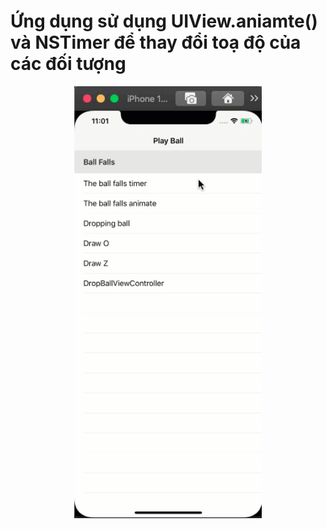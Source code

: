 # Ứng dụng sử dụng UIView.aniamte() và NSTimer để thay đổi toạ độ của các đối tượng

<p align="center">
<img src="Ball.gif" width=300/>
</p>
